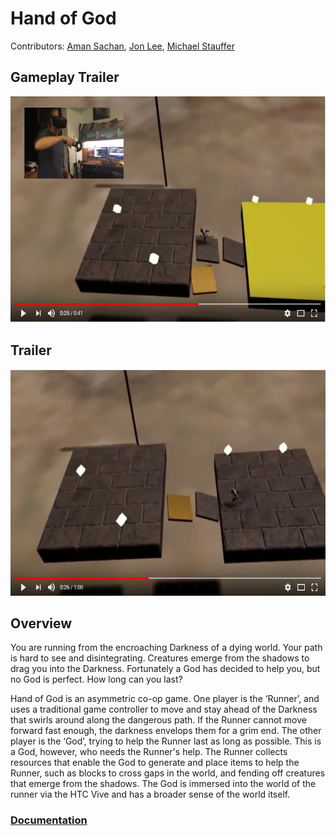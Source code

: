 # Hand of God

Contributors: [Aman Sachan](http://amansachan.com/), [Jon Lee](http://jonlee.xyz/), [Michael Stauffer](https://github.com/mgstauffer)

## Gameplay Trailer
[<img src= "Images/handOfGodGameplayImage.png" width="642" height="362">](https://www.youtube.com/watch?v=8zP61F2Iodg)

## Trailer
[<img src= "Images/handOfGodTrailerImage.png" width="642" height="362">](https://www.youtube.com/watch?v=UKGqr8qPlbg)

## Overview
You are running from the encroaching Darkness of a dying world. Your path is hard to see and disintegrating. Creatures emerge from the shadows to drag you into the Darkness. Fortunately a God has decided to help you, but no God is perfect. How long can you last?

Hand of God is an asymmetric co-op game. One player is the ‘Runner’, and uses a traditional game controller to move and stay ahead of the Darkness that swirls around along the dangerous path. If the Runner cannot move forward fast enough, the darkness envelops them for a grim end. The other player is the ‘God’, trying to help the Runner last as long as possible. This is a God, however, who needs the Runner's help. The Runner collects resources that enable the God to generate and place items to help the Runner, such as blocks to cross gaps in the world, and fending off creatures that emerge from the shadows. The God is immersed into the world of the runner via the HTC Vive and has a broader sense of the world itself.

### [Documentation](Documentation_Hand_Of_God.pdf)
